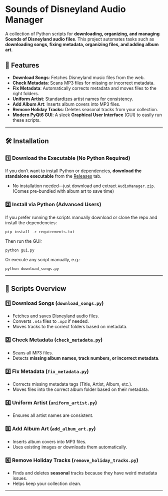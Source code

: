 # Sounds of Disneyland Audio Manager

A collection of Python scripts for **downloading, organizing, and managing Sounds of Disneyland audio files**. This project automates tasks such as **downloading songs, fixing metadata, organizing files, and adding album art**.

## 🚀 Features
- **Download Songs**: Fetches Disneyland music files from the web.
- **Check Metadata**: Scans MP3 files for missing or incorrect metadata.
- **Fix Metadata**: Automatically corrects metadata and moves files to the right folders.
- **Uniform Artist**: Standardizes artist names for consistency.
- **Add Album Art**: Inserts album covers into MP3 files.
- **Remove Holiday Tracks**: Deletes seasonal tracks from your collection.
- **Modern PyQt6 GUI**: A sleek **Graphical User Interface** (GUI) to easily run these scripts.

---

## 🛠 Installation

### **1️⃣ Download the Executable (No Python Required)**
If you don’t want to install Python or dependencies, **download the standalone executable** from the [Releases](https://github.com/tendesires51/sodldownload/releases) tab.

- No installation needed—just download and extract `AudioManager.zip`. (Comes pre-bundled with album art to save time)

### **2️⃣ Install via Python (Advanced Users)**
If you prefer running the scripts manually download or clone the repo and install the dependencies:

`
pip install -r requirements.txt
`

Then run the GUI:

`
python gui.py
`

Or execute any script manually, e.g.:

`
python download_songs.py
`

---

## 📂 Scripts Overview

### **1️⃣ Download Songs (`download_songs.py`)**
- Fetches and saves Disneyland audio files.
- Converts `.m4a` files to `.mp3` if needed.
- Moves tracks to the correct folders based on metadata.

### **2️⃣ Check Metadata (`check_metadata.py`)**
- Scans all MP3 files.
- Detects **missing album names, track numbers, or incorrect metadata**.

### **3️⃣ Fix Metadata (`fix_metadata.py`)**
- Corrects missing metadata tags (Title, Artist, Album, etc.).
- Moves files into the correct album folder based on their metadata.

### **4️⃣ Uniform Artist (`uniform_artist.py`)**
- Ensures all artist names are consistent.

### **5️⃣ Add Album Art (`add_album_art.py`)**
- Inserts album covers into MP3 files.
- Uses existing images or downloads them automatically.

### **6️⃣ Remove Holiday Tracks (`remove_holiday_tracks.py`)**
- Finds and deletes **seasonal** tracks because they have weird metadata issues.
- Helps keep your collection clean.

---
